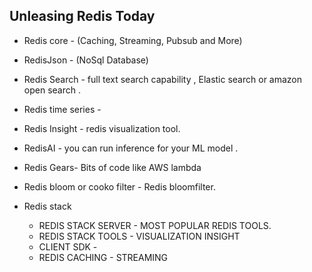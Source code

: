## Unleasing Redis Today

- Redis core - (Caching, Streaming, Pubsub and More)
- RedisJson - (NoSql Database)
- Redis Search - full text search capability , Elastic search or amazon open search .
- Redis time series -
- Redis Insight - redis visualization tool.
- RedisAI - you can run inference for your ML model .
- Redis Gears- Bits of code like AWS lambda
- Redis bloom or cooko filter - Redis bloomfilter.

- Redis stack 
    - REDIS STACK SERVER - MOST POPULAR REDIS TOOLS. 
    - REDIS STACK TOOLS - VISUALIZATION INSIGHT
    - CLIENT SDK -
    - REDIS CACHING - STREAMING
 
  ```S
